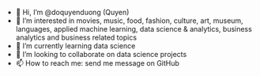 - 👋 Hi, I’m @doquyenduong (Quyen)
- 👀 I’m interested in movies, music, food, fashion, culture, art, museum, languages, applied machine learning, data science & analytics, business analytics and business related topics
- 🌱 I’m currently learning data science
- 💞️ I’m looking to collaborate on data science projects 
- 📫 How to reach me: send me message on GitHub

<!---
doquyenduong/doquyenduong is a ✨ special ✨ repository because its `README.md` (this file) appears on your GitHub profile.
You can click the Preview link to take a look at your changes.
--->
